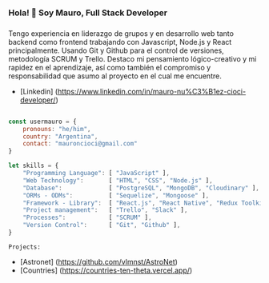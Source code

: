 <h3 align="left">Hola! 👋 Soy Mauro, Full Stack Developer</h3>

###

<p align="left">Tengo experiencia en liderazgo de grupos y en desarrollo web tanto backend como frontend trabajando con Javascript, Node.js y React principalmente. Usando Git y Github para el control de versiones, metodología SCRUM y Trello. Destaco mi pensamiento lógico-creativo y mi rapidez en el aprendizaje, así como también el compromiso y responsabilidad que asumo al proyecto en el cual me encuentre.</p>

- [Linkedin] (https://www.linkedin.com/in/mauro-nu%C3%B1ez-cioci-developer/)

```js

const usermauro = {
    pronouns: "he/him",
    country: "Argentina",
    contact: "mauroncioci@gmail.com"
}
```

```js
let skills = {
    "Programming Language": [ "JavaScript" ],
    "Web Technology":       [ "HTML", "CSS", "Node.js" ],
    "Database":             [ "PostgreSQL", "MongoDB", "Cloudinary" ],
    "ORMs - ODMs":          [ "Sequelize", "Mongoose" ],
    "Framework - Library":  [ "React.js", "React Native", "Redux Toolkit", "Express.js" ],
    "Project management":   [ "Trello", "Slack" ],
    "Processes":            [ "SCRUM" ],
    "Version Control":      [ "Git", "Github" ],
}
```

```Projects:```
- [Astronet]  (https://github.com/vlmnst/AstroNet)
- [Countries] (https://countries-ten-theta.vercel.app/)

